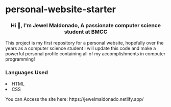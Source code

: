 # personal-website-starter
<h3 align="center">Hi 👋, I'm Jewel Maldonado, A passionate computer science student at BMCC</h3>
<p>This project is my first repository for a personal website, hopefully over the years as a computer science student
  I will update this code and make a powerful personal profile containing all of my accomplishments in computer programming!</p>
<h3> Languages Used</h3>
<li>
  HTML
</li>
<li>
  CSS
</li>
<p> You can Access the site here: https://jewelmaldonado.netlify.app/
</p>
